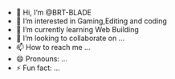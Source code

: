 - 👋 Hi, I’m @BRT-BLADE
- 👀 I’m interested in Gaming,Editing and coding
- 🌱 I’m currently learning Web Building
- 💞️ I’m looking to collaborate on ...
- 📫 How to reach me ...
- 😄 Pronouns: ...
- ⚡ Fun fact: ...

<!---
BRT-BLADE/BRT-BLADE is a ✨ special ✨ repository because its `README.md` (this file) appears on your GitHub profile.
You can click the Preview link to take a look at your changes.
--->
